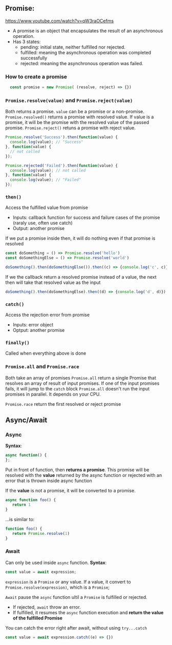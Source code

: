 ## Promise:

<https://www.youtube.com/watch?v=qW3raOCefms>
  
- A promise is an object that encapsulates the result of an asynchronous operation.
- Has 3 states:
  - pending: initial state, neither fulfilled nor rejected.
  - fulfilled: meaning the asynchronous operation was completed successfully
  - rejected: meaning the asynchronous operation was failed.

### How to create a promise

```javascript
  const promise = new Promise( (resolve, reject) => {})
```

### `Promise.resolve(value)` and `Promise.reject(value)`

Both returns a promise. `value` can be a promise or a non-promise.
`Promise.resolved()` returns a promise with resolved value. If value is a promise, it will be the promise with the resolved value of the passed promise.
`Promise.reject()` retuns a promise with reject value.

```javascript
Promise.resolve('Success').then(function(value) {
  console.log(value); // "Success"
}, function(value) {
  // not called
});
```

```javascript
Promise.rejected('Failed').then(function(value) {
  console.log(value); // not called
}, function(value) {
  console.log(value); // "Failed"
});
```

### `then()`

Access the fulfilled value from promise
- Inputs: callback function for success and failure cases of the promise (raraly use, often use catch)
- Output: another promise

If we put a promise inside then, it will do nothing even if that promise is resolved

```js
const doSomething = () => Promise.resolve('hello')
const doSomethingElse = () => Promise.resolve('world')

doSomething().then(doSomethingElse()).then((c) => {console.log('c', c)}) // c return hello
```

If we the callback return a resolved promise instead of a value, the next then will take that resolved value as the input

```js
doSomething().then(doSomethingElse).then((d) => {console.log('d', d)}) // d is world
```

### `catch()`

Access the rejection error from promise
- Inputs: error object
- Optput: another promise

### `finally()`
Called when everything above is done

### `Promise.all` and `Promise.race`

Both take an array of promises
`Promise.all` return a single Promise that resolves an array of result of input promises. If one of the input promises fails, it will jump to the `catch` block
`Promise.all` doesn't run the input promises in parallel. It depends on your CPU.

`Promise.race` return the first resolved or reject promise

## Async/Await

### Async

**Syntax**:
```javascript
async function() {
};
```
Put in front of function, then **returns a promise**. This promise will be resolved with the **value** returned by the async function or rejected with an error that is thrown inside async function

If the **value** is not a promise, it will be converted to a promise.
```javascript
async function foo() {
   return 1
}
```
...is similar to:
```javascript
function foo() {
   return Promise.resolve(1)
}
```

### Await

Can only be used inside `async` function.
**Syntax**:
```javascript
const value = await expression;
```
`expression` is a `Promise` or any value. If a value, it convert to `Promise.resolve(expression)`, which is a `Promise`;

`Await` pause the `async` function ultil a `Promise` is fulfilled or rejected.
- If rejected, `await` throw an error.
- If fulfilled, it resumes the `async` function execution and **return the value of the fulfilled Promise**

You can catch the error right after await, without using `try...catch`
```js
const value = await expression.catch((e) => {})
```

